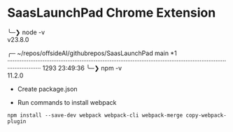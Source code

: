 # SaasLaunchPad Chrome Extension

╰─❯ node -v           
v23.8.0

╭─ ~/repos/offsideAI/githubrepos/SaasLaunchPad main *1 ··············································································································································· 1293 23:49:36
╰─❯ npm -v                                                            
11.2.0


* Create package.json


* Run commands to install webpack 

```
npm install --save-dev webpack webpack-cli webpack-merge copy-webpack-plugin
```